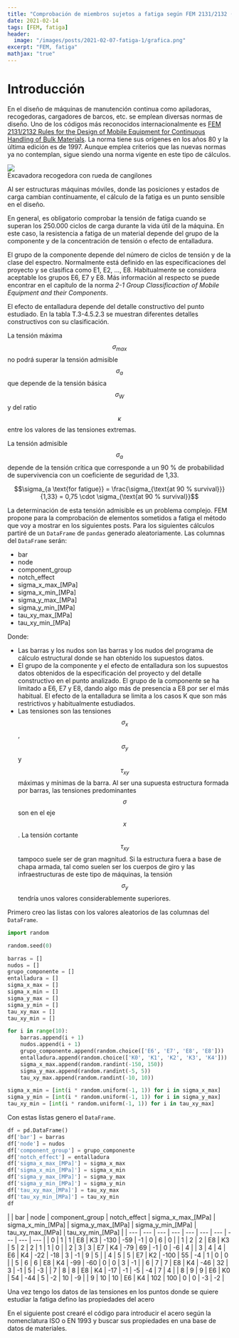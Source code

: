 ```yaml
---
title: "Comprobación de miembros sujetos a fatiga según FEM 2131/2132 (1)"
date: 2021-02-14
tags: [FEM, fatiga]
header:
  image: "/images/posts/2021-02-07-fatiga-1/grafica.png"
excerpt: "FEM, fatiga"
mathjax: "true"
---
```


# Introducción
En el diseño de máquinas de manutención continua como apiladoras, recogedoras, cargadores de barcos, etc. se emplean diversas normas de diseño. Uno de los códigos más reconocidos internacionalmente es [FEM 2131/2132 Rules for the Design of Mobile Equipment for Continuous Handling of Bulk Materials](https://github.com/PedroBiel/FEM_2131_2132/blob/main/FEM%2B2131-2132-97.pdf). La norma tiene sus orígenes en los años 80 y la última edición es de 1997. Aunque emplea criterios que las nuevas normas ya no contemplan, sigue siendo una norma vigente en este tipo de cálculos.

<img src = '/images/posts/2021-02-07-fatiga-1/excavator.jpg'>
<figcaption>Excavadora recogedora con rueda de cangilones</figcaption>

Al ser estructuras máquinas móviles, donde las posiciones y estados de carga cambian contínuamente, el cálculo de la fatiga es un punto sensible en el diseño.

En general, es obligatorio comprobar la tensión de fatiga cuando se superan los 250.000 ciclos de carga durante la vida útil de la máquina. En este caso, la resistencia a fatiga de un material depende del grupo de la componente y de la concentración de tensión o efecto de entalladura.

El grupo de la componente depende del número de ciclos de tensión y de la clase del espectro. Normalmente está definido en las especificaciones del proyecto y se clasifica como E1, E2, …, E8. Habitualmente se considera aceptable los grupos E6, E7 y E8. Más información al respecto se puede encontrar en el capítulo de la norma *2-1 Group Classificaction of Mobile Equipment and their Components*.

El efecto de entalladura depende del detalle constructivo del punto estudiado. En la tabla T.3-4.5.2.3 se muestran diferentes detalles constructivos con su clasificación.

La tensión máxima $$\sigma_{max}$$ no podrá superar la tensión admisible $$\sigma_a$$ que depende de la tensión básica $$\sigma_W$$ y del ratio $$\kappa$$ entre los valores de las tensiones extremas.

La tensión admisible $$\sigma_a$$ depende de la tensión crítica que corresponde a un 90 % de probabilidad de supervivencia con un coeficiente de seguridad de 1,33.

$$\sigma_{a \text{for fatigue}} = \frac{\sigma_{\text{at 90 % survival}}}{1,33} = 0,75 \cdot \sigma_{\text{at 90 % survival}}$$

La determinación de esta tensión admisible es un problema complejo. FEM propone para la comprobación de elementos sometidos a fatiga el método que voy a mostrar en los siguientes posts.
Para los siguientes cálculos partiré de un `DataFrame` de `pandas` generado aleatoriamente. Las columnas del `DataFrame` serán:

- bar
- node
- component_group
- notch_effect
- sigma_x_max_[MPa]
- sigma_x_min_[MPa]
- sigma_y_max_[MPa]
- sigma_y_min_[MPa]
- tau_xy_max_[MPa]
- tau_xy_min_[MPa]

Donde:

-	Las barras y los nudos son las barras y los nudos del programa de cálculo estructural donde se han obtenido los supuestos datos.
-	El grupo de la componente y el efecto de entalladura son los supuestos datos obtenidos de la especificación del proyecto y del detalle constructivo en el punto analizado. El grupo de la componente se ha limitado a E6, E7 y E8, dando algo más de presencia a E8 por ser el más habitual. El efecto de la entalladura se limita a los casos K que son más restrictivos y habitualmente estudiados.
-	Las tensiones son las tensiones $$\sigma_x$$, $$\sigma_y$$ y $$\tau_{xy}$$ máximas y mínimas de la barra. Al ser una supuesta estructura formada por barras, las tensiones predominantes $$\sigma$$ son en el eje $$x$$. La tensión cortante $$\tau_{xy}$$ tampoco suele ser de gran magnitud. Si la estructura fuera a base de chapa armada, tal como suelen ser los cuerpos de giro y las infraestructuras de este tipo de máquinas, la tensión $$\sigma_y$$ tendría unos valores considerablemente superiores.

Primero creo las listas con los valores aleatorios de las columnas del `DataFrame`.

```python
import random

random.seed(0)

barras = []
nudos = []
grupo_componente = []
entalladura = []
sigma_x_max = []
sigma_x_min = []
sigma_y_max = []
sigma_y_min = []
tau_xy_max = []
tau_xy_min = []

for i in range(10):
    barras.append(i + 1)
    nudos.append(i + 1)
    grupo_componente.append(random.choice(['E6', 'E7', 'E8', 'E8']))
    entalladura.append(random.choice(['K0', 'K1', 'K2', 'K3', 'K4']))
    sigma_x_max.append(random.randint(-150, 150))
    sigma_y_max.append(random.randint(-5, 5))
    tau_xy_max.append(random.randint(-10, 10))

sigma_x_min = [int(i * random.uniform(-1, 1)) for i in sigma_x_max]
sigma_y_min = [int(i * random.uniform(-1, 1)) for i in sigma_y_max]
tau_xy_min = [int(i * random.uniform(-1, 1)) for i in tau_xy_max]
```

Con estas listas genero el `DataFrame`.

```python
df = pd.DataFrame()
df['bar'] = barras
df['node'] = nudos
df['component_group'] = grupo_componente
df['notch_effect'] = entalladura
df['sigma_x_max_[MPa]'] = sigma_x_max
df['sigma_x_min_[MPa]'] = sigma_x_min
df['sigma_y_max_[MPa]'] = sigma_y_max
df['sigma_y_min_[MPa]'] = sigma_y_min
df['tau_xy_max_[MPa]'] = tau_xy_max
df['tau_xy_min_[MPa]'] = tau_xy_min
df
```

|    | bar | node | component_group | notch_effect | sigma_x_max_[MPa] | sigma_x_min_[MPa] | sigma_y_max_[MPa] | sigma_y_min_[MPa] | tau_xy_max_[MPa] | tau_xy_min_[MPa] |
| --- | --- | --- | --- | --- | --- | --- | --- | --- | --- |
| 0 | 1 | 1 | E8 | K3 | -130 | -59 | -1 | 0 | 6 | 0 |
| 1 | 2 | 2 | E8 | K3 | 5 | 2 |	2 | 1 | 1 | 0 |
| 2 | 3 | 3 | E7 | K4 | -79 | 69 | -1 | 0 | -6 | 4 |
| 3 | 4 | 4 | E6 | K4 | -22 | -18 | 3 | -1 | 9 | 5 |
| 4 | 5 | 5 | E7 | K2 | -100 | 55 | -4 | 1 | 0 | 0 |
| 5 | 6 | 6 | E8 | K4 | -99 | -60 | 0 | 0 | 3 | -1 |
| 6 | 7 | 7 | E8 | K4 | -46 | 32 | 3 | -1 | 5 | -3 |
| 7 | 8 | 8 | E8 | K4 | -17 | -1 | -5 | -4 | 7 | 4 |
| 8 | 9 | 9 | E6 | K0 | 54 | -44 | 5 | -2 | 10 | -9 |
| 9 | 10 | 10 | E6 | K4 | 102 | 100 | 0 | 0 | -3 | -2 |

Una vez tengo los datos de las tensiones en los puntos donde se quiere estudiar la fatiga defino las propiedades del acero

En el siguiente post crearé el código para introducir el acero según la nomenclatura ISO o EN 1993 y buscar sus propiedades en una base de datos de materiales.
